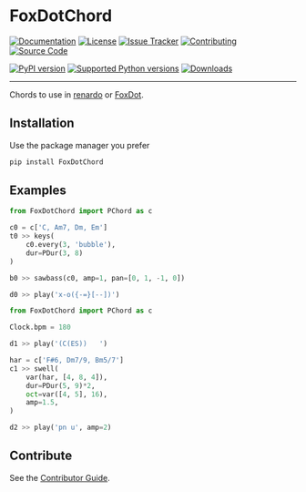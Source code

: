 # FoxDotChord

[![Documentation](https://custom-icon-badges.demolab.com/badge/Docs-latest-%23b1f889.svg?logo=book&logoColor=%23b1f889)](https://foxdotchord.readthedocs.io)
[![License](https://custom-icon-badges.demolab.com/badge/License-GPLv3-%23b1f889.svg?logo=law&logoColor=%23b1f889)](https://spdx.org/licenses/)
[![Issue Tracker](https://custom-icon-badges.demolab.com/badge/Issue-Tracker-%23b1f889.svg?logo=issue-opened&logoColor=%23b1f889)](https://codeberg.org/taconi/FoxDotChord/issues)
[![Contributing](https://custom-icon-badges.demolab.com/badge/Contributor-Guide-%23b1f889.svg?logo=git-pull-request&logoColor=%23b1f889)](https://foxdotchord.readthedocs.io/contributing)
[![Source Code](https://custom-icon-badges.demolab.com/badge/Source-Code-%23b1f889.svg?logo=codeberg&logoColor=%23b1f889)](https://codeberg.org/taconi/FoxDotChord/)

[![PyPI version](https://img.shields.io/pypi/v/FoxDotChord.svg?logo=pypi&label=PyPI&color=%234e71b2&logoColor=%2389b1f8)](https://pypi.org/project/FoxDotChord/)
[![Supported Python versions](https://img.shields.io/pypi/pyversions/FoxDotChord.svg?logo=python&label=Python&color=%234e71b2&logoColor=%2389b1f8)](https://pypi.python.org/pypi/FoxDotChord/)
[![Downloads](https://img.shields.io/pypi/dm/FoxDotChord?logo=pypi&label=Downloads&color=%234e71b2&logoColor=%2389b1f8)](https://pypistats.org/packages/foxdotchord)

---

Chords to use in [renardo](https://renardo.org) or [FoxDot](https://foxdot.org).

## Installation

Use the package manager you prefer

```sh
pip install FoxDotChord
```

## Examples

```python
from FoxDotChord import PChord as c

c0 = c['C, Am7, Dm, Em']
t0 >> keys(
    c0.every(3, 'bubble'),
    dur=PDur(3, 8)
)

b0 >> sawbass(c0, amp=1, pan=[0, 1, -1, 0])

d0 >> play('x-o({-=}[--])')
```

```python
from FoxDotChord import PChord as c

Clock.bpm = 180

d1 >> play('(C(ES))   ')

har = c['F#6, Dm7/9, Bm5/7']
c1 >> swell(
    var(har, [4, 8, 4]),
    dur=PDur(5, 9)*2,
    oct=var([4, 5], 16),
    amp=1.5,
)

d2 >> play('pn u', amp=2)
```

## Contribute

See the [Contributor Guide](https://foxdotchord.readthedocs.io/contributing).
